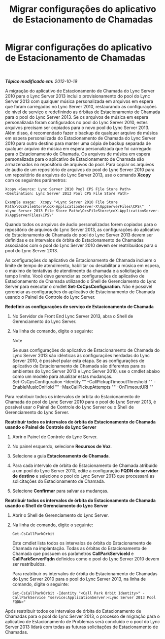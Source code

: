 ﻿---
title: Migrar configurações do aplicativo de Estacionamento de Chamadas
TOCTitle: Migrar configurações do aplicativo de Estacionamento de Chamadas
ms:assetid: 23b192d2-93ec-42a8-b175-b6ed502a2c35
ms:mtpsurl: https://technet.microsoft.com/pt-br/library/JJ687993(v=OCS.15)
ms:contentKeyID: 49886135
ms.date: 05/19/2016
mtps_version: v=OCS.15
ms.translationtype: HT
---

# Migrar configurações do aplicativo de Estacionamento de Chamadas

 

_**Tópico modificado em:** 2012-10-19_

A migração do aplicativo de Estacionamento de Chamada do Lync Server 2010 para o Lync Server 2013 inclui o provisionamento do pool do Lync Server 2013 com qualquer música personalizada em arquivos em espera que foram carregados no Lync Server 2010, restaurando as configurações de nível de serviço e redefinindo as órbitas de Estacionamento de Chamada para o pool do Lync Server 2013. Se os arquivos de música em espera personalizada foram configurados no pool do Lync Server 2010, estes arquivos precisam ser copiados para o novo pool do Lync Server 2013. Além disso, é recomendado fazer o backup de qualquer arquivo de música em espera personalizada do Estacionamento de Chamada do Lync Server 2010 para outro destino para manter uma cópia de backup separada de qualquer arquivo de música em espera personalizada que foi carregado para o Estacionamento de Chamada. Os arquivos de música em espera personalizada para o aplicativo de Estacionamento de Chamada são armazenados no repositório de arquivos do pool. Para copiar os arquivos de áudio de um repositório de arquivos do pool do Lync Server 2010 para um repositório de arquivos do Lync Server 2013, use o comando **Xcopy** com os seguintes parâmetros:

    Xcopy <Source: Lync Server 2010 Pool CPS File Store Path> <Destination: Lync Server 2013 Pool CPS File Store Path>

    Example usage:  Xcopy "<Lync Server 2010 File Store Path>\OcsFileStore\coX-ApplicationServer-X\AppServerFiles\CPS\"  "<Lync Server 2013 File Store Path>\OcsFileStore\coX-ApplicationServer-X\AppServerFiles\CPS\" 

Quando todos os arquivos de áudio personalizados forem copiados para o repositório de arquivos do Lync Server 2013, as configurações do aplicativo de Estacionamento de Chamada do pool do Lync Server 2013 devem ser definidas e os intervalos de órbita do Estacionamento de Chamadas associados com o pool do Lync Server 2010 devem ser reatribuídos para o pool do Lync Server 2013.

As configurações do aplicativo de Estacionamento de Chamada incluem o limite de tempo de atendimento, habilitar ou desabilitar a música em espera, o máximo de tentativas de atendimento da chamada e a solicitação de tempo limite. Você deve gerenciar as configurações do aplicativo de Estacionamento de Chamada utilizando o Shell de Gerenciamento do Lync Server para executar o cmdlet **Set-CsCpsConfiguration**. Não é possível gerenciar as configurações do aplicativo de Estacionamento de Chamada usando o Painel de Controle do Lync Server.

**Redefinir as configurações de serviço de Estacionamento de Chamada**

1.  No Servidor de Front End Lync Server 2013, abra o Shell de Gerenciamento do Lync Server.

2.  Na linha de comando, digite o seguinte:
    
    > [!note]  
    > Se suas configurações do aplicativo de Estacionamento de Chamada do Lync Server 2013 são idênticas às configurações herdadas do Lync Server 2010, é possível pular esta etapa. Se as configurações de aplicativo de Estacionamento de Chamada são diferentes para os ambientes do Lync Server 2013 e Lync Server 2010, use o cmdlet abaixo como um modelo para atualizar estas mudanças.    
        Set-CsCpsConfiguration -Identity "<LS2013 Call Park Service ID>" -CallPickupTimeoutThreshold "<LS2010 CPS TimeSpan>" -EnableMusicOnHold "<LS2010 CPS value>" -MaxCallPickupAttempts "<LS2010 CPS pickup attempts>" -OnTimeoutURI "<LS2010 CPS timeout URI>"

Para reatribuir todos os intervalos de órbita do Estacionamento de Chamada do pool do Lync Server 2010 para o pool do Lync Server 2013, é possível usar o Painel de Controle do Lync Server ou o Shell de Gerenciamento do Lync Server.

**Reatribuir todos os intervalos de órbita do Estacionamento de Chamada usando o Painel de Controle do Lync Server**

1.  Abrir o Painel de Controle do Lync Server.

2.  No painel esquerdo, selecione **Recursos de Voz**.

3.  Selecione a guia **Estacionamento de Chamada**.

4.  Para cada intervalo de órbita do Estacionamento de Chamada atribuído a um pool do Lync Server 2010, edite a configuração **FQDN do servidor de destino** e selecione o pool do Lync Server 2013 que processará as solicitações do Estacionamento de Chamada.

5.  Selecione **Confirmar** para salvar as mudanças.

**Reatribuir todos os intervalos de órbita do Estacionamento de Chamada usando o Shell de Gerenciamento do Lync Server**

1.  Abrir o Shell de Gerenciamento do Lync Server.

2.  Na linha de comando, digite o seguinte:
    
        Get-CsCallParkOrbit
    
    Este cmdlet lista todos os intervalos de órbita do Estacionamento de Chamada na implantação. Todas as órbitas do Estacionamento de Chamada que possuem os parâmetros **CallParkServiceId** e **CallParkServerFqdn** definidos como o pool do Lync Server 2010 devem ser reatribuídos.
    
    Para reatribuir os intervalos de órbita do Estacionamento de Chamadas do Lync Server 2010 para o pool do Lync Server 2013, na linha de comando, digite o seguinte:
    
        Set-CsCallParkOrbit -Identity "<Call Park Orbit Identity>" -CallParkService "service:ApplicationServer:<Lync Server 2013 Pool FQDN>"

Após reatribuir todos os intervalos de órbita do Estacionamento de Chamadas para o pool do Lync Server 2013, o processo de migração para o aplicativo de Estacionamento de Problemas será concluído e o pool do Lync Server 2013 lidará com todas as futuras solicitações de Estacionamento de Chamadas.

